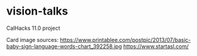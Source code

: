 # vision-talks
CalHacks 11.0 project


Card image sources:
https://www.printablee.com/postpic/2013/07/basic-baby-sign-language-words-chart_392258.jpg
https://www.startasl.com/

